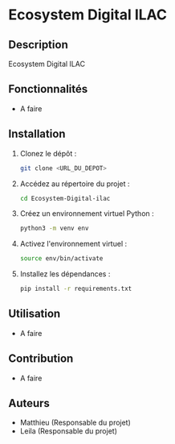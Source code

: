 # Ecosystem Digital ILAC

## Description
Ecosystem Digital ILAC 

## Fonctionnalités
- A faire

## Installation
1. Clonez le dépôt :
   ```bash
   git clone <URL_DU_DEPOT>
   ```
2. Accédez au répertoire du projet :
   ```bash
   cd Ecosystem-Digital-ilac
   ```
3. Créez un environnement virtuel Python :
   ```bash
   python3 -m venv env
   ```
4. Activez l'environnement virtuel :
   ```bash
   source env/bin/activate
   ```
5. Installez les dépendances :
   ```bash
   pip install -r requirements.txt
   ```

## Utilisation

- A faire

## Contribution

- A faire

## Auteurs
- Matthieu (Responsable du projet)
- Leila (Responsable du projet)
